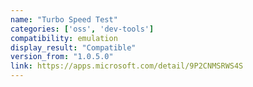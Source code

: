 ```yaml
---
name: "Turbo Speed Test"
categories: ['oss', 'dev-tools']
compatibility: emulation
display_result: "Compatible"
version_from: "1.0.5.0"
link: https://apps.microsoft.com/detail/9P2CNMSRWS4S
---
```

